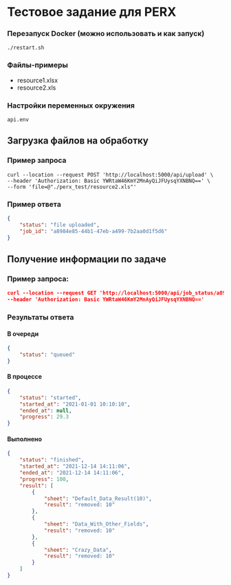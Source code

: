 # Тестовое задание для PERX

### Перезапуск Docker (можно использовать и как запуск)
```commandline
./restart.sh
```

### Файлы-примеры 
- resource1.xlsx
- resource2.xls

### Настройки переменных окружения 
```commandline
api.env
```

## Загрузка файлов на обработку
### Пример запроса 

```commandline
curl --location --request POST 'http://localhost:5000/api/upload' \
--header 'Authorization: Basic YWRtaW46KmY2MnAyQiJFUysqYXNBNQ==' \
--form 'file=@"./perx_test/resource2.xls"'
```

### Пример ответа

```json
{
    "status": "file uploaded",
    "job_id": "a8984e85-44b1-47eb-a499-7b2aa0d1f5d6"
}
```

## Получение информации по задаче
### Пример запроса:
```json
curl --location --request GET 'http://localhost:5000/api/job_status/a8984e85-44b1-47eb-a499-7b2aa0d1f5d6' \
--header 'Authorization: Basic YWRtaW46KmY2MnAyQiJFUysqYXNBNQ=='
```

### Результаты ответа
#### В очереди
```json
{
    "status": "queued"
}
```
#### В процессе
```json
{
    "status": "started",
    "started_at": "2021-01-01 10:10:10",
    "ended_at": null,
    "progress": 29.3
}
```
#### Выполнено
```json
{
    "status": "finished",
    "started_at": "2021-12-14 14:11:06",
    "ended_at": "2021-12-14 14:11:06",
    "progress": 100,
    "result": [
        {
            "sheet": "Default_Data_Result(10)",
            "result": "removed: 10"
        },
        {
            "sheet": "Data_With_Other_Fields",
            "result": "removed: 10"
        },
        {
            "sheet": "Crazy_Data",
            "result": "removed: 10"
        }
    ]
}
```

